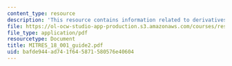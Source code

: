 ```yaml
---
content_type: resource
description: 'This resource contains information related to derivatives. '
file: https://ol-ocw-studio-app-production.s3.amazonaws.com/courses/res-18-001-calculus-online-textbook-spring-2005/bafde944ad741f645871580576e40604_MITRES_18_001_guide2.pdf
file_type: application/pdf
resourcetype: Document
title: MITRES_18_001_guide2.pdf
uid: bafde944-ad74-1f64-5871-580576e40604
---
```

